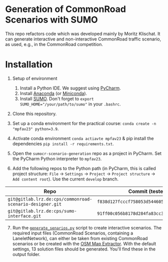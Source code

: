 # Generation of CommonRoad Scenarios with SUMO
This repo refactors code which was developed mainly by Moritz Klischat. It can generate interactive and non-interactive CommonRoad traffic scenario, as used, e.g., in the CommonRoad competition. 

# Installation
1. Setup of environment
    1. Install a Python IDE. We suggest using [PyCharm](https://www.jetbrains.com/pycharm/).
    2. Install  [Anaconda](https://www.anaconda.com/) (or [Miniconda](https://conda.io/miniconda.html)).
    3. Install [SUMO](https://sumo.dlr.de/docs/Downloads.php). Don't forget to `export SUMO_HOME="/your/path/to/sumo"` in your `.bashrc`.

2. Clone this repository.
3. Set up a conda environment for the practical course: `conda create -n "mpfav23" python=3.9`.
4. Activate conda environment `conda actiavte mpfav23` & pip install the dependencies `pip install -r requirements.txt`.
5. Open the `sumocr-scenario-generation` repo as a project in PyCharm. Set the PyCharm Python interpreter to `mpfav23`.
6. Add the following repos to the Python path (in PyCharm, this is called project structure: `File` → `Settings` → `Project` → `Project structure` → `Add content root`). Use the current `develop` branch.

| Repo                                                     | Commit (tested)                            |
|----------------------------------------------------------|--------------------------------------------|
| `git@gitlab.lrz.de:cps/commonroad-scenario-designer.git` | `f838d127fcccf758053d5446050289e0ecafed3f` |
| `git@gitlab.lrz.de:cps/sumo-interface.git`               | `91ff00c056b8178d284fa83cc3379df4fa71c064` |

7. Run the [`generate_senarios.py`](scripts/generate_senarios.py) script to create interactive scenarios. The required input files (CommonRoad Scenarios, containing a LaneletNetwork), can either be taken from existing CommonRoad scenarios or be created with the [OSM Map Extractor](https://gitlab.lrz.de/cps/osm-map-extractor). With the default settings, 13 solution files should be generated. You'll find these in the output folder. 
